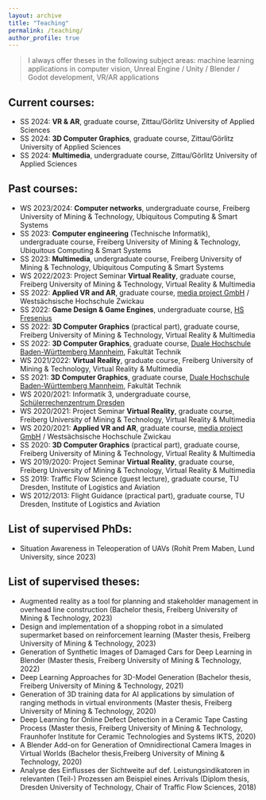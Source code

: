 ```yaml
---
layout: archive
title: "Teaching"
permalink: /teaching/
author_profile: true
---
```


> I always offer theses in the following subject areas: machine learning applications in computer vision, Unreal Engine / Unity / Blender / Godot development, VR/AR applications


## Current courses:
* SS 2024: **VR & AR**, graduate course, Zittau/Görlitz University of Applied Sciences
* SS 2024: **3D Computer Graphics**, graduate course, Zittau/Görlitz University of Applied Sciences
* SS 2024: **Multimedia**, undergraduate course, Zittau/Görlitz University of Applied Sciences

## Past courses:
* WS 2023/2024: **Computer networks**, undergraduate course, Freiberg University of Mining & Technology, Ubiquitous Computing & Smart Systems
* SS 2023: **Computer engineering** (Technische Informatik), undergraduate course, Freiberg University of Mining & Technology, Ubiquitous Computing & Smart Systems
* SS 2023: **Multimedia**, undergraduate course, Freiberg University of Mining & Technology, Ubiquitous Computing & Smart Systems
* WS 2022/2023: Project Seminar **Virtual Reality**, graduate course, Freiberg University of Mining & Technology, Virtual Reality & Multimedia
* SS 2022: **Applied VR and AR**, graduate course, [media project GmbH](https://mediaproject.de/) / Westsächsische Hochschule Zwickau 
* SS 2022: **Game Design & Game Engines**, undergraduate course, [HS Fresenius](https://www.hs-fresenius.de/)
* SS 2022: **3D Computer Graphics** (practical part), graduate course, Freiberg University of Mining & Technology, Virtual Reality & Multimedia
* SS 2022: **3D Computer Graphics**, graduate course, [Duale Hochschule Baden-Württemberg Mannheim](https://www.mannheim.dhbw.de/startseite), Fakultät Technik
* WS 2021/2022: **Virtual Reality**, graduate course, Freiberg University of Mining & Technology, Virtual Reality & Multimedia
* SS 2021: **3D Computer Graphics**, graduate course, [Duale Hochschule Baden-Württemberg Mannheim](https://www.mannheim.dhbw.de/startseite), Fakultät Technik
* WS 2020/2021: Informatik 3, undergraduate course, [Schülerrechenzentrum Dresden](https://www.srz.tu-dresden.de/index.php?id=504)
* WS 2020/2021: Project Seminar **Virtual Reality**, graduate course, Freiberg University of Mining & Technology, Virtual Reality & Multimedia
* WS 2020/2021: **Applied VR and AR**, graduate course, [media project GmbH](https://mediaproject.de/) / Westsächsische Hochschule Zwickau 
* SS 2020: **3D Computer Graphics** (practical part), graduate course, Freiberg University of Mining & Technology, Virtual Reality & Multimedia
* WS 2019/2020: Project Seminar **Virtual Reality**, graduate course, Freiberg University of Mining & Technology, Virtual Reality & Multimedia
* SS 2019: Traffic Flow Science (guest lecture), graduate course, TU Dresden, Institute of Logistics and Aviation
* WS 2012/2013: Flight Guidance (practical part), graduate course, TU Dresden, Institute of Logistics and Aviation

## List of supervised PhDs:
* Situation Awareness in Teleoperation of UAVs (Rohit Prem Maben, Lund University, since 2023)

## List of supervised theses:
* Augmented reality as a tool for planning and stakeholder management in overhead line construction (Bachelor thesis,  Freiberg University of Mining & Technology, 2023)
* Design and implementation of a shopping robot in a simulated supermarket based on reinforcement learning (Master thesis,  Freiberg University of Mining & Technology, 2023)
* Generation of Synthetic Images of Damaged Cars for Deep Learning in Blender (Master thesis,  Freiberg University of Mining & Technology, 2022)
* Deep Learning Approaches for 3D-Model Generation (Bachelor thesis, Freiberg University of Mining & Technology, 2021)
* Generation of 3D training data for AI applications by simulation of ranging methods in virtual environments (Master thesis, Freiberg University of Mining & Technology, 2020)
* Deep Learning for Online Defect Detection in a Ceramic Tape Casting Process (Master thesis, Freiberg University of Mining & Technology, Fraunhofer Institute for Ceramic Technologies and Systems IKTS, 2020)
* A Blender Add-on for Generation of Omnidirectional Camera Images in Virtual Worlds (Bachelor thesis,Freiberg University of Mining & Technology, 2020)
* Analyse des Einflusses der Sichtweite auf def. Leistungsindikatoren in relevanten (Teil-) Prozessen am Beispiel eines Arrivals (Diplom thesis, Dresden University of Technology, Chair of Traffic Flow Sciences, 2018)





<!-- 
{% include base_path %}

{% for post in site.teaching reversed %}
  {% include archive-single.html %}
{% endfor %}
-->
